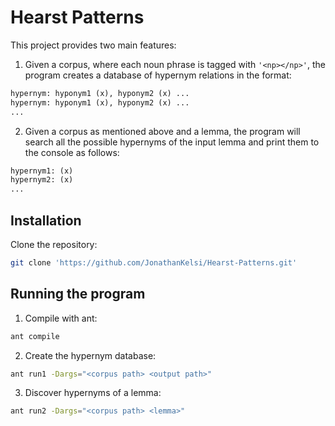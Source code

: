 # Hearst Patterns

This project provides two main features:
1. Given a corpus, where each noun phrase is tagged with ```'<np></np>'```, the program creates a database of hypernym relations in the format:
```txt
hypernym: hyponym1 (x), hyponym2 (x) ...
hypernym: hyponym1 (x), hyponym2 (x) ...
...
```
2. Given a corpus as mentioned above and a lemma, the program will search all the possible hypernyms of the input lemma and print them to the console as follows:
```txt
hypernym1: (x)
hypernym2: (x)
...
```

## Installation

Clone the repository:
```bash
git clone 'https://github.com/JonathanKelsi/Hearst-Patterns.git'
```

## Running the program

1. Compile with ant:
```bash
ant compile
```
2. Create the hypernym database:
```bash
ant run1 -Dargs="<corpus path> <output path>"
```
3. Discover hypernyms of a lemma:
```bash
ant run2 -Dargs="<corpus path> <lemma>"
```
